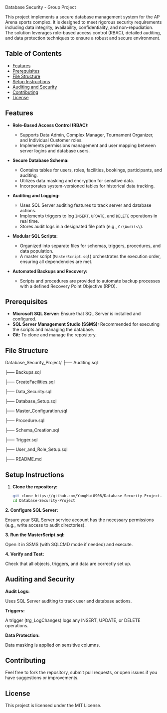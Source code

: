 Database Security - Group Project

This project implements a secure database management system for the AP Arena sports complex. It is designed to meet rigorous security requirements including data integrity, availability, confidentiality, and non-repudiation. The solution leverages role-based access control (RBAC), detailed auditing, and data protection techniques to ensure a robust and secure environment.

## Table of Contents

- [Features](#features)
- [Prerequisites](#prerequisites)
- [File Structure](#file-structure)
- [Setup Instructions](#setup-instructions)
- [Auditing and Security](#auditing-and-security)
- [Contributing](#contributing)
- [License](#license)

## Features

- **Role-Based Access Control (RBAC):**
  - Supports Data Admin, Complex Manager, Tournament Organizer, and Individual Customer roles.
  - Implements permissions management and user mapping between server logins and database users.
  
- **Secure Database Schema:**
  - Contains tables for users, roles, facilities, bookings, participants, and auditing.
  - Utilizes data masking and encryption for sensitive data.
  - Incorporates system-versioned tables for historical data tracking.

- **Auditing and Logging:**
  - Uses SQL Server auditing features to track server and database actions.
  - Implements triggers to log `INSERT`, `UPDATE`, and `DELETE` operations in real time.
  - Stores audit logs in a designated file path (e.g., `C:\Audits\`).

- **Modular SQL Scripts:**
  - Organized into separate files for schemas, triggers, procedures, and data population.
  - A master script (`MasterScript.sql`) orchestrates the execution order, ensuring all dependencies are met.

- **Automated Backups and Recovery:**
  - Scripts and procedures are provided to automate backup processes with a defined Recovery Point Objective (RPO).

## Prerequisites

- **Microsoft SQL Server:** Ensure that SQL Server is installed and configured.
- **SQL Server Management Studio (SSMS):** Recommended for executing the scripts and managing the database.
- **Git:** To clone and manage the repository.

## File Structure

Database_Security_Project/
├── Auditing.sql

├── Backups.sql

├── CreateFacilities.sql

├── Data_Security.sql

├── Database_Setup.sql

├── Master_Configuration.sql

├── Procedure.sql

├── Schema_Creation.sql

├── Trigger.sql

├── User_and_Role_Setup.sql

├── README.md

## Setup Instructions
1. **Clone the repository:**
   ```bash
   git clone https://github.com/YongHui0908/Database-Security-Project.git
   cd Database-Security-Project

**2. Configure SQL Server:**

Ensure your SQL Server service account has the necessary permissions (e.g., write access to audit directories).

**3. Run the MasterScript.sql:**

Open it in SSMS (with SQLCMD mode if needed) and execute.

**4. Verify and Test:**

Check that all objects, triggers, and data are correctly set up.

## Auditing and Security

**Audit Logs:**

Uses SQL Server auditing to track user and database actions.

**Triggers:**

A trigger (trg_LogChanges) logs any INSERT, UPDATE, or DELETE operations.

**Data Protection:**

Data masking is applied on sensitive columns.

## Contributing
Feel free to fork the repository, submit pull requests, or open issues if you have suggestions or improvements.

## License
This project is licensed under the MIT License.


